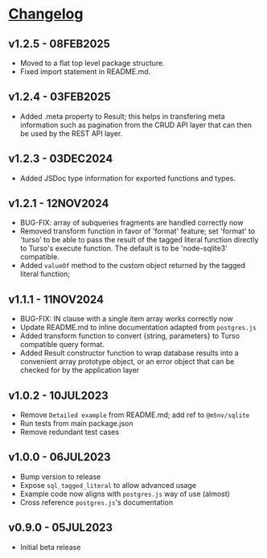 # [Changelog](https://github.com/million-views/packages/commits/main/stl)

## v1.2.5 - 08FEB2025

- Moved to a flat top level package structure. 
- Fixed import statement in README.md.

## v1.2.4 - 03FEB2025

- Added .meta property to Result; this helps in transfering meta information
  such as pagination from the CRUD API layer that can then be used by the REST
  API layer.

## v1.2.3 - 03DEC2024

- Added JSDoc type information for exported functions and types.

## v1.2.1 - 12NOV2024

- BUG-FIX: array of subqueries fragments are handled correctly now
- Removed transform function in favor of 'format' feature; set 'format' to
  'turso' to be able to pass the result of the tagged literal function directly
  to Turso's execute function. The default is to be 'node-sqlite3' compatible.
- Added `valueOf` method to the custom object returned by the tagged literal
  function;

## v1.1.1 - 11NOV2024

- BUG-FIX: IN clause with a single item array works correctly now
- Update README.md to inline documentation adapted from `postgres.js`
- Added transform function to convert {string, parameters} to Turso compatible
  query format.
- Added Result constructor function to wrap database results into a convenient
  array prototype object, or an error object that can be checked for by the
  application layer

## v1.0.2 - 10JUL2023

- Remove `Detailed example` from README.md; add ref to `@m5nv/sqlite`
- Run tests from main package.json
- Remove redundant test cases

## v1.0.0 - 06JUL2023

- Bump version to release
- Expose `sql_tagged_literal` to allow advanced usage
- Example code now aligns with `postgres.js` way of use (almost)
- Cross reference `postgres.js`'s documentation

## v0.9.0 - 05JUL2023

- Initial beta release
